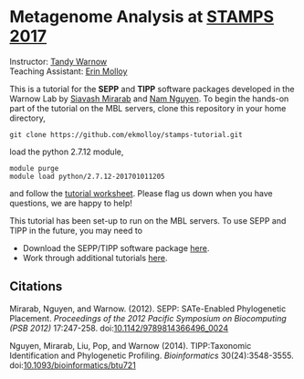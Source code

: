 Metagenome Analysis at [STAMPS 2017](https://stamps.mbl.edu/index.php/Schedule)
===============================================================================

Instructor: [Tandy Warnow](http://tandy.cs.illinois.edu)  
Teaching Assistant: [Erin Molloy](http://emolloy2.web.engr.illinois.edu)

This is a tutorial for the **SEPP** and **TIPP** software packages developed in the Warnow Lab by [Siavash Mirarab](http://eceweb.ucsd.edu/~smirarab/) and [Nam Nguyen](https://sites.google.com/a/eng.ucsd.edu/namphuon/home). To begin the hands-on part of the tutorial on the MBL servers, clone this repository in your home directory,
```
git clone https://github.com/ekmolloy/stamps-tutorial.git
```

load the python 2.7.12 module,
```
module purge
module load python/2.7.12-201701011205
```
and follow the [tutorial worksheet](tutorial.md). Please flag us down when you have questions, we are happy to help! 

This tutorial has been set-up to run on the MBL servers. To use SEPP and TIPP in the future, you may need to
+ Download the SEPP/TIPP software package [here](https://github.com/smirarab/sepp).
+ Work through additional tutorials [here](https://github.com/smirarab/sepp/tree/master/tutorial).

Citations
---------
Mirarab, Nguyen, and Warnow. (2012). SEPP: SATe-Enabled Phylogenetic Placement. *Proceedings of the 2012 Pacific Symposium on Biocomputing (PSB 2012)* 17:247-258. doi:[10.1142/9789814366496_0024](http://www.worldscientific.com/doi/abs/10.1142/9789814366496_0024)

Nguyen, Mirarab, Liu, Pop, and Warnow (2014). TIPP:Taxonomic Identification and Phylogenetic Profiling. *Bioinformatics* 30(24):3548-3555. doi:[10.1093/bioinformatics/btu721](https://academic.oup.com/bioinformatics/article-lookup/doi/10.1093/bioinformatics/btu721)
